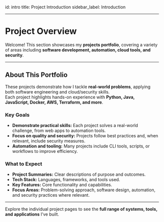 id: intro
title: Project Introduction
sidebar_label: Introduction

---

# Project Overview

Welcome! This section showcases my **projects portfolio**, covering a variety of areas including **software development, automation, cloud tools, and security**.

---

## About This Portfolio

These projects demonstrate how I tackle **real-world problems**, applying both software engineering and cloud/security skills.  
Each project highlights hands-on experience with **Python, Java, JavaScript, Docker, AWS, Terraform, and more**.

### Key Goals

- **Demonstrate practical skills:** Each project solves a real-world challenge, from web apps to automation tools.
- **Focus on quality and security:** Projects follow best practices and, when relevant, include security measures.
- **Automation and tooling:** Many projects include CLI tools, scripts, or workflows to improve efficiency.

### What to Expect

- **Project Summaries:** Clear descriptions of purpose and outcomes.
- **Tech Stack:** Languages, frameworks, and tools used.
- **Key Features:** Core functionality and capabilities.
- **Focus Areas:** Problem-solving approach, software design, automation, and security practices where relevant.

---

Explore the individual project pages to see the **full range of systems, tools, and applications** I’ve built.

